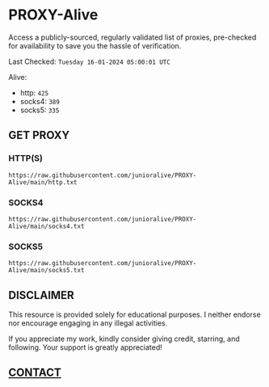 # PROXY-Alive

Access a publicly-sourced, regularly validated list of proxies, pre-checked for availability to save you the hassle of verification.

Last Checked: `Tuesday 16-01-2024 05:00:01 UTC`

Alive:
- http: `425`
- socks4: `389`
- socks5: `335`

## GET PROXY

### HTTP(S)

```https://raw.githubusercontent.com/junioralive/PROXY-Alive/main/http.txt```

### SOCKS4

```https://raw.githubusercontent.com/junioralive/PROXY-Alive/main/socks4.txt```

### SOCKS5

```https://raw.githubusercontent.com/junioralive/PROXY-Alive/main/socks5.txt```

## DISCLAIMER

This resource is provided solely for educational purposes. I neither endorse nor encourage engaging in any illegal activities.

If you appreciate my work, kindly consider giving credit, starring, and following. Your support is greatly appreciated! 

## [CONTACT](https://t.me/TheJuniorAlive)
